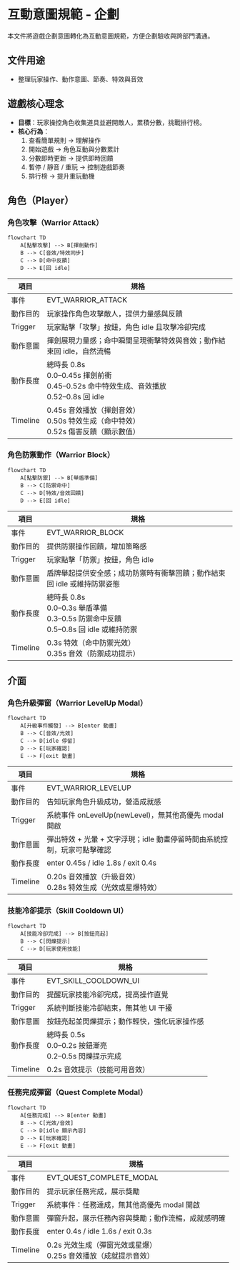 # 互動意圖規範 - 企劃

本文件將遊戲企劃意圖轉化為互動意圖規範，方便企劃驗收與跨部門溝通。

## 文件用途

- 整理玩家操作、動作意圖、節奏、特效與音效

## 遊戲核心理念

- **目標**：玩家操控角色收集道具並避開敵人，累積分數，挑戰排行榜。
- **核心行為**：
  1. 查看簡單規則 → 理解操作
  2. 開始遊戲 → 角色互動與分數累計
  3. 分數即時更新 → 提供即時回饋
  4. 暫停 / 靜音 / 重玩 → 控制遊戲節奏
  5. 排行榜 → 提升重玩動機

## 角色（Player）

### 角色攻擊（Warrior Attack）

```mermaid
flowchart TD
    A[點擊攻擊] --> B[揮劍動作]
    B --> C[音效/特效同步]
    C --> D[命中反饋]
    D --> E[回 idle]
```

| 項目     | 規格                                                                                        |
| -------- | ------------------------------------------------------------------------------------------- |
| 事件     | EVT_WARRIOR_ATTACK                                                                          |
| 動作目的 | 玩家操作角色攻擊敵人，提供力量感與反饋                                                      |
| Trigger  | 玩家點擊「攻擊」按鈕，角色 idle 且攻擊冷卻完成                          |
| 動作意圖 | 揮劍展現力量感；命中瞬間呈現衝擊特效與音效；動作結束回 idle，自然流暢                       |
| 動作長度 | 總時長 0.8s<br>0.0–0.45s 揮劍前衝<br>0.45–0.52s 命中特效生成、音效播放<br>0.52–0.8s 回 idle |
| Timeline | 0.45s 音效播放（揮劍音效）<br>0.50s 特效生成（命中特效）<br>0.52s 傷害反饋（顯示數值）      |

### 角色防禦動作（Warrior Block）

```mermaid
flowchart TD
    A[點擊防禦] --> B[舉盾準備]
    B --> C[防禦命中]
    C --> D[特效/音效回饋]
    D --> E[回 idle]
```

| 項目     | 規格                                                                                     |
| -------- | ---------------------------------------------------------------------------------------- |
| 事件     | EVT_WARRIOR_BLOCK                                                                        |
| 動作目的 | 提供防禦操作回饋，增加策略感                                                             |
| Trigger  | 玩家點擊「防禦」按鈕，角色 idle                                      |
| 動作意圖 | 盾牌舉起提供安全感；成功防禦時有衝擊回饋；動作結束回 idle 或維持防禦姿態                 |
| 動作長度 | 總時長 0.8s<br>0.0–0.3s 舉盾準備<br>0.3–0.5s 防禦命中反饋<br>0.5–0.8s 回 idle 或維持防禦 |
| Timeline | 0.3s 特效（命中防禦光效）<br>0.35s 音效（防禦成功提示）                                  |

## 介面

### 角色升級彈窗（Warrior LevelUp Modal）

```mermaid
flowchart TD
    A[升級事件觸發] --> B[enter 動畫]
    B --> C[音效/光效]
    C --> D[idle 停留]
    D --> E[玩家確認]
    E --> F[exit 動畫]
```

| 項目     | 規格                                                                    |
| -------- | ----------------------------------------------------------------------- |
| 事件     | EVT_WARRIOR_LEVELUP                                                     |
| 動作目的 | 告知玩家角色升級成功，營造成就感                                        |
| Trigger  | 系統事件 onLevelUp(newLevel)，無其他高優先 modal 開啟                   |
| 動作意圖 | 彈出特效 + 光暈 + 文字浮現；idle 動畫停留時間由系統控制，玩家可點擊確認 |
| 動作長度 | enter 0.45s / idle 1.8s / exit 0.4s                                     |
| Timeline | 0.20s 音效播放（升級音效）<br>0.28s 特效生成（光效或星爆特效）          |

### 技能冷卻提示（Skill Cooldown UI）

```mermaid
flowchart TD
    A[技能冷卻完成] --> B[按鈕亮起]
    B --> C[閃爍提示]
    C --> D[玩家使用技能]
```

| 項目     | 規格                                                      |
| -------- | --------------------------------------------------------- |
| 事件     | EVT_SKILL_COOLDOWN_UI                                     |
| 動作目的 | 提醒玩家技能冷卻完成，提高操作直覺                        |
| Trigger  | 系統判斷技能冷卻結束，無其他 UI 干擾                      |
| 動作意圖 | 按鈕亮起並閃爍提示；動作輕快，強化玩家操作感              |
| 動作長度 | 總時長 0.5s<br>0.0–0.2s 按鈕漸亮<br>0.2–0.5s 閃爍提示完成 |
| Timeline | 0.2s 音效提示（技能可用音效）                             |

### 任務完成彈窗（Quest Complete Modal）

```mermaid
flowchart TD
    A[任務完成] --> B[enter 動畫]
    B --> C[光效/音效]
    C --> D[idle 顯示內容]
    D --> E[玩家確認]
    E --> F[exit 動畫]
```

| 項目     | 規格                                                              |
| -------- | ----------------------------------------------------------------- |
| 事件     | EVT_QUEST_COMPLETE_MODAL                                          |
| 動作目的 | 提示玩家任務完成，展示獎勵                                        |
| Trigger  | 系統事件：任務達成，無其他高優先 modal 開啟                       |
| 動作意圖 | 彈窗升起，展示任務內容與獎勵；動作流暢，成就感明確                |
| 動作長度 | enter 0.4s / idle 1.6s / exit 0.3s                                |
| Timeline | 0.2s 光效生成（彈窗光效或星爆）<br>0.25s 音效播放（成就提示音效） |
